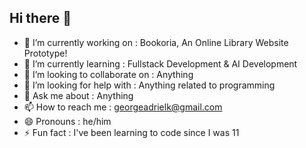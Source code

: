 ## Hi there 👋

- 🔭 I’m currently working on : Bookoria, An Online Library Website Prototype!
- 🌱 I’m currently learning : Fullstack Development & AI Development
- 👯 I’m looking to collaborate on : Anything
- 🤔 I’m looking for help with : Anything related to programming
- 💬 Ask me about : Anything
- 📫 How to reach me : georgeadrielk@gmail.com
- 😄 Pronouns : he/him
- ⚡ Fun fact : I've been learning to code since I was 11

<!--
**georgeadrk/georgeadrk** is a ✨ _special_ ✨ repository because its `README.md` (this file) appears on your GitHub profile.

Here are some ideas to get you started:

- 🔭 I’m currently working on ...
- 🌱 I’m currently learning ...
- 👯 I’m looking to collaborate on ...
- 🤔 I’m looking for help with ...
- 💬 Ask me about ...
- 📫 How to reach me: ...
- 😄 Pronouns: ...
- ⚡ Fun fact: ...
-->
